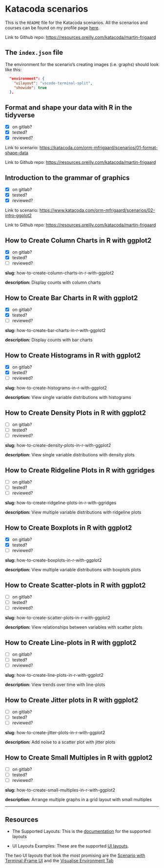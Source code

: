 Katacoda scenarios
================

This is the `README` file for the Katacoda scenarios. All the scenarios
and courses can be found on my profile page
[here](https://katacoda.com/mjfrigaard).

Link to Github repo:
<https://resources.oreilly.com/katacoda/martin-frigaard>

## The `index.json` file

The environment for the scenario’s creating images (i.e. graphs) should
look like this:

``` json
  "environment": {
    "uilayout": "vscode-terminal-split",
    "showide": true
  },
```

## Format and shape your data with R in the tidyverse

-   [x] on gitlab?
-   [x] tested?
-   [x] reviewed?

Link to scenario:
<https://katacoda.com/orm-mfrigaard/scenarios/01-format-shape-data>

Link to Github repo:
<https://resources.oreilly.com/katacoda/martin-frigaard>

## Introduction to the grammar of graphics

-   [x] on gitlab?
-   [x] tested?
-   [x] reviewed?

Link to scenario:
<https://www.katacoda.com/orm-mfrigaard/scenarios/02-intro-ggplot2>

Link to Github repo:
<https://resources.oreilly.com/katacoda/martin-frigaard>

## How to Create Column Charts in R with ggplot2

-   [x] on gitlab?
-   [x] tested?
-   [ ] reviewed?

**slug:** how-to-create-column-charts-in-r-with-ggplot2

**description:** Display counts with column charts

## How to Create Bar Charts in R with ggplot2

-   [x] on gitlab?
-   [x] tested?
-   [ ] reviewed?

**slug:** how-to-create-bar-charts-in-r-with-ggplot2

**description:** Display counts with bar charts

## How to Create Histograms in R with ggplot2

-   [x] on gitlab?
-   [x] tested?
-   [ ] reviewed?

**slug:** how-to-create-histograms-in-r-with-ggplot2

**description:** View single variable distributions with histograms

## How to Create Density Plots in R with ggplot2

-   [ ] on gitlab?
-   [ ] tested?
-   [ ] reviewed?

**slug:** how-to-create-density-plots-in-r-with-ggplot2

**description:** View single variable distributions with density plots

## How to Create Ridgeline Plots in R with ggridges

-   [ ] on gitlab?
-   [ ] tested?
-   [ ] reviewed?

**slug:** how-to-create-ridgeline-plots-in-r-with-ggridges

**description:** View multiple variable distributions with ridgeline
plots

## How to Create Boxplots in R with ggplot2

-   [x] on gitlab?
-   [x] tested?
-   [ ] reviewed?

**slug:** how-to-create-boxplots-in-r-with-ggplot2

**description:** View multiple variable distributions with boxplots
plots

## How to Create Scatter-plots in R with ggplot2

-   [ ] on gitlab?
-   [ ] tested?
-   [ ] reviewed?

**slug:** how-to-create-scatter-plots–in-r-with-ggplot2

**description:** View relationships between variables with scatter plots

## How to Create Line-plots in R with ggplot2

-   [ ] on gitlab?
-   [ ] tested?
-   [ ] reviewed?

**slug:** how-to-create-line-plots-in-r-with-ggplot2

**description:** View trends over time with line-plots

## How to Create Jitter plots in R with ggplot2

-   [ ] on gitlab?
-   [ ] tested?
-   [ ] reviewed?

**slug:** how-to-create-jitter-plots-in-r-with-ggplot2

**description:** Add noise to a scatter plot with jitter plots

## How to Create Small Multiples in R with ggplot2

-   [ ] on gitlab?
-   [ ] tested?
-   [ ] reviewed?

**slug:** how-to-create-small-multiples-in-r-with-ggplot2

**description:** Arrange multiple graphs in a grid layout with small
multiples

------------------------------------------------------------------------

## Resources

-   The Supported Layouts: This is the
    [documentation](https://www.katacoda.community/layouts.html) for the
    supported layouts

-   UI Layouts Examples: These are the supported [UI
    layouts](https://katacoda.com/scenario-examples/courses/uilayouts).

The two UI layouts that look the most promising are the [Scenario with
Terminal iFrame
UI](https://katacoda.com/scenario-examples/courses/uilayouts/uilayout-terminal-iframe)
and the [Visualise Environment
Tab](https://katacoda.com/scenario-examples/courses/uilayouts/visualise-docker)
